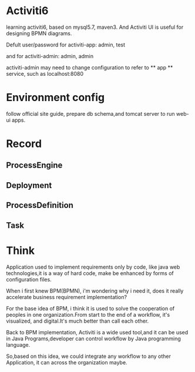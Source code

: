 # Activiti6
learning activiti6, based on mysql5.7, maven3. And Activiti UI is useful for designing BPMN diagrams.

Defult user/password for activiti-app: admin, test

and for activiti-admin: admin, admin

activiti-admin may need to change configuration to refer to ** app ** service, such as localhost:8080

# Environment config
follow official site guide, prepare db schema,and tomcat server to run web-ui apps.
# Record
## ProcessEngine
## Deployment
## ProcessDefinition
## Task

# Think
Application used to implement requirements only by code, like java web technologies,it is a way of hard code, make be enhanced by forms of configuration files.

When i first knew BPM(BPMN), i'm wondering why i need it, does it really accelerate business requirement implementation?

For the base idea of BPM, i think it is used to solve the cooperation of peoples in one organization.From start to the end of a workflow, it's visualized, and digital.It's much better than call each other.

Back to BPM implementation, Activiti is a wide used tool,and it can be used in Java Programs,developer can control workflow by Java programming language.


So,based on this idea, we could integrate any workflow to any other Application, it can across the organization maybe.
